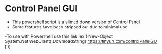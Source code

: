 # Control Panel GUI
- This powershell script is a slimed down version of Control Panel
- Some features have been stripped out due to minimal use

-To use with Powershell use this link
iex ((New-Object System.Net.WebClient).DownloadString('https://tinyurl.com/controlPanelGUI'))
